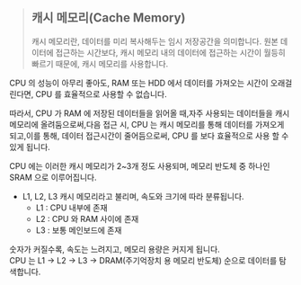 > ## 캐시 메모리(Cache Memory)
>캐시 메모리란, 데이터를 미리 복사해두는 임시 저장공간을 의미합니다.
>원본 데이터에 접근하는 시간보다, 캐시 메모리 내의 데이터에 접근하는 시간이 월등히 빠르기 때문에, 캐시 메모리를 사용합니다.


CPU 의 성능이 아무리 좋아도, RAM 또는 HDD 에서 데이터를 가져오는 시간이 오래걸린다면, CPU 를 효율적으로 사용할 수 없습니다.

따라서, CPU 가 RAM 에 저장된 데이터들을 읽어올 때,자주 사용되는 데이터들을 캐시 메모리에 올려둠으로써,다음 접근 시, CPU 는 캐시 메모리를 통해 데이터를 가져오게 되고,이를 통해, 데이터 접근시간이 줄어듬으로써, CPU 를 보다 효율적으로 사용 할 수 있게 됩니다.


CPU 에는 이러한 캐시 메모리가 2~3개 정도 사용되며, 메모리 반도체 중 하나인 SRAM 으로 이루어집니다.
- L1, L2, L3 캐시 메모리라고 불리며, 속도와 크기에 따라 분류됩니다.
    - L1 : CPU 내부에 존재
    - L2 : CPU 와 RAM 사이에 존재
    - L3 : 보통 메인보드에 존재


숫자가 커질수록, 속도는 느려지고, 메모리 용량은 커지게 됩니다.   
CPU 는 L1 → L2 → L3 → DRAM(주기억장치 용 메모리 반도체) 순으로 데이터를 탐색합니다.